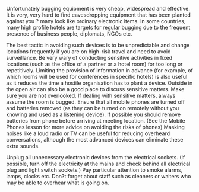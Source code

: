 [Title]: # (Eavesdropping)
[Difficulty]: # (Beginner)
[Order]: # (5)

Unfortunately bugging equipment is very cheap, widespread and effective. It is very, very hard to find eavesdropping equipment that has been planted against you ? many look like ordinary electronic items. In some countries, many high profile hotels are targets for regular bugging due to the frequent presence of business people, diplomats, NGOs etc.

The best tactic in avoiding such devices is to be unpredictable and change locations frequently if you are on high-risk travel and need to avoid surveillance. Be very wary of conducting sensitive activities in fixed locations (such as the office of a partner or a hotel room) for too long or repetitively. Limiting the provision of information in advance (for example, of which rooms will be used for conferences in specific hotels) is also useful as it reduces the time a hostile organisation has to plant a device. Outside in the open air can also be a good place to discuss sensitive matters. Make sure you are not overlooked.
If dealing with sensitive matters, always assume the room is bugged. Ensure that all mobile phones are turned off and batteries removed (as they can be turned on remotely without you knowing and used as a listening device). If possible you should remove batteries from phone before arriving at meeting location. (See the Mobile Phones lesson for more advice on avoiding the risks of phones) Masking noises like a loud radio or TV can be useful for reducing overheard conversations, although the most advanced devices can eliminate these extra sounds.


Unplug all unnecessary electronic devices from the electrical sockets. (If possible, turn off the electricity at the mains and check behind all electrical plug and light switch sockets.) Pay particular attention to smoke alarms, lamps, clocks etc. Don?t forget about staff such as cleaners or waiters who may be able to overhear what is going on.